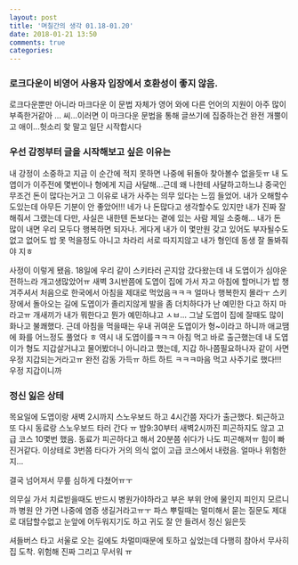 ```yaml
---
layout: post
title: '며칠간의 생각 01.18-01.20'
date: 2018-01-21 13:50
comments: true
categories: 
---
```

### 로크다운이 비영어 사용자 입장에서 호환성이 좋지 않음. 
로크다운뿐만 아니라 마크다운 이 문법 자체가 영어 와에 다른 언어의 지원이 아주 많이 부족한거같아 ... 씨...이러면 이 마크다운 문법을 통해 글쓰기에 집중하는건 완전 개뿔이고 
애이...헛소리 핮 말고 일단 시작합시다

### 우선 감정부터 글을 시작해보고 싶은 이유는 
내 강정이 소중하고 지금 이 순간에 적지 못하면 나중에 뒤돌아 찾아볼수 없을듯ㅠ 내 도엽이가 이주전에 몇번이나 형에게 지급 사달해...근데 왜 나한테 사달하고하느냐 중국인 무조건 돈이 많다는거고 그 이유로 내가 사주는 의무 있다는 느낌 들었어. 내가 오해할수도있는데 아무든 기분이 안 좋았어!!! 네가 나 돈많다고 생각할수도 있지만 내가 진짜 잘해줘서 그랬는데 다만, 사실은 내한텐 돈보다는 곁에 있는 사람 제일 소중해... 내가 돈 많이 내면 우리 모두다 행복하면 되자나. 게다게 내가 이 몇만원 갖고 있어도 부자될수도없고 없어도 밥 못 먹을정도 아니고 차라리 서로 따지지않고 내가 형인데 동생 잘 돌봐줘야 지ㅎ

사정이 이렇게 됐음. 18일에 우리 같이 스키타러 곤지암 갔다왔는데 내 도엽이가 심야운전하느라 개고생많았어ㅠ 새벽 3시반쯤에 도엽이 집에 가서 자고 아침에 할머니가 밥 챙겨주셔서 처음으로 한국에서 아침을 제대로 먹었음ㅋㅋㅋ 얼마나 행복한지 몰라ㅜ 스키장에서 돌아오는 길에 도엽이가 졸리지않게 발을 좀 더치하다가 난 예민한 다고 하지 마라고ㅠ 개새끼가 내가 뭐한다고 뭔가 예민하냐고 ㅅㅂ... 그날 도엽이 집에 잘때도 많이 화나고 불쾌했다. 
근데 아침을 먹을때는 우내 귀여운 도엽이가 형~이라고 하니까 애교땜에 화를 어느정도 풀었다 ㅎ 역시 내 도엽이를ㅋㅋㅋ 
아침 먹고 바로 출근했는데 내 도엽이가 형도 지갑살거냐고 물어봤더니 아니라고 했는데, 지갑 하나쯤필요하나자 같이 사면 우정 지갑되는거라고ㅠ 완전 감동 가득ㅠ 하트 하트 ㅋㅋㅋ마음 먹고 사주기로 했다!!! 우정 지갑이니까 

### 정신 잃은 상테
목요일에 도엽이랑 새벽 2시까지 스노우보드 하고 4시간쯤 자다가 출근했다. 퇴근하고 또 다시 동료랑 스노우보드 타러 간다 ㅠ 밤9:30부터 새벽2시까진 피곤하지도 않고 고급 코스 10몇번 했음. 동료가 피곤하다고 해서 20분쯤 쉬다가 나도 피곤해져ㅠ 힘이 빠진거같다. 이상테로 3번쯤 타다가 거의 의식 없이 고급 코스에서 내렸음. 얼마나 위험한지...

결국 넘어져서 무릎 심하게 다쳤어ㅠㅜ 

의무실 가서 치료빋을때도 반드시 병원가야하라고 부은 부위 안에 물인지 피인지 모르니까 병원 안 가면 나중에 염증 생길거라고ㅠㅜ 파스 뿌릴때는 멀미해서 묻는 질문도 제대로 대답할수없고 눈앞에 어두워지기도 하고 귀도 잘 안 들려서 정신 잃은듯 

셔들버스 타고 서울로 오는 길에도 차멀미때문에 토하고 싶었는데 다행히 참아서 무사히 집 도착. 
위험해 진짜 그리고 무서워 ㅠ